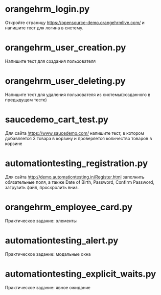 # orangehrm_login.py
Откройте страницу https://opensource-demo.orangehrmlive.com/ и напишите тест для логина в систему.

# orangehrm_user_creation.py
Напишите тест для создания пользователя

# orangehrm_user_deleting.py
Напишите тест для удаления пользователя из системы(созданного в предыдущем тесте)

# saucedemo_cart_test.py
Для сайта https://www.saucedemo.com/ напишите тест, в котором добавляется 3 товара в корзину и проверяется количество товаров в корзине
 
# automationtesting_registration.py
Для сайта http://demo.automationtesting.in/Register.html заполнить обязательные поля, а также Date of Birth, Password, Confirm Password, загрузить файл, проскролить вниз.

# orangehrm_employee_card.py
Практическое задание: элементы

# automationtesting_alert.py
Практическое задание: модальные окна

# automationtesting_explicit_waits.py
Практическое задание: явное ожидание